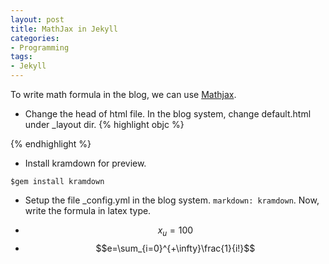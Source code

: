 ```yaml
---
layout: post
title: MathJax in Jekyll
categories:
- Programming
tags:
- Jekyll
---
```

To write math formula in the blog, we can use [Mathjax](http://mathjax.org).

* Change the head of html file.
In the blog system, change default.html under _layout dir.
{% highlight objc %}
<script type="text/javascript"
 src="http://cdn.mathjax.org/mathjax/latest/MathJax.js?config=TeX-AMS-MML_HTMLorMML">
</script>
{% endhighlight %}

* Install kramdown for preview.
````
$gem install kramdown
````

* Setup the file  _config.yml in the blog system.
`markdown: kramdown`.
Now, write the formula in latex type.
- $$x_u=100$$
- $$e=\sum_{i=0}^{+\infty}\frac{1}{i!}$$
